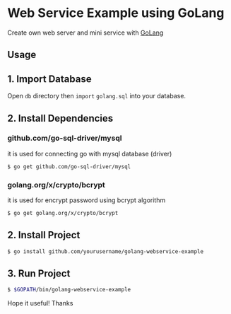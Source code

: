 # Web Service Example using GoLang
Create own web server and mini service with [GoLang](http://golang.org)

## Usage
## 1. Import Database
Open `db` directory then `import` `golang.sql` into your database.

## 2. Install Dependencies
### github.com/go-sql-driver/mysql
it is used for connecting go with mysql database (driver)
```sh
$ go get github.com/go-sql-driver/mysql
```

### golang.org/x/crypto/bcrypt
it is used for encrypt password using bcrypt algorithm
```sh
$ go get golang.org/x/crypto/bcrypt
```

## 2. Install Project
```sh
$ go install github.com/yourusername/golang-webservice-example
```

## 3. Run Project
```sh
$ $GOPATH/bin/golang-webservice-example
```

Hope it useful!
Thanks

